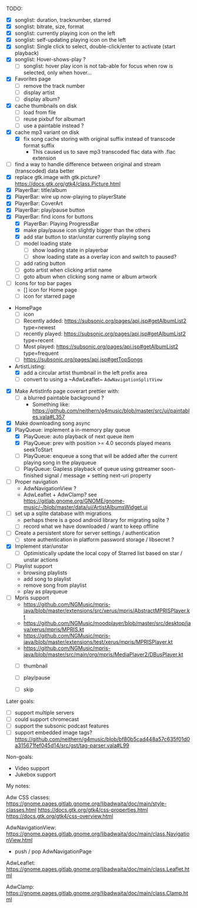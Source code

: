 
TODO:

- [X] songlist: duration, tracknumber, starred
- [X] songlist: bitrate, size, format
- [X] songlist: currently playing icon on the left
- [X] songlist: self-updating playing icon on the left
- [X] songlist: Single click to select, double-click/enter to activate (start playback)
- [X] songlist: Hover-shows-play ?
  - [ ] songlist: hover play icon is not tab-able for focus when row is selected, only when hover...
- [X] Favorites page
  - [ ] remove the track number 
  - [ ] display artist
  - [ ] display album?
- [X] cache thumbnails on disk
  - [ ] load from file
  - [ ] reuse pixbuf for albumart
  - [ ] use a paintable instead ?
- [X] cache mp3 variant on disk
  - [X] fix song cache storing with original suffix instead of transcode format suffix
    - This caused us to save mp3 transcoded flac data with .flac extension
- [ ] find a way to handle difference between original and stream (transcoded) data better
- [X] replace gtk.image with gtk.picture? https://docs.gtk.org/gtk4/class.Picture.html
- [X] PlayerBar: title/album
- [X] PlayerBar: wire up now-playing to playerState
- [X] PlayerBar: CoverArt
- [X] PlayerBar: play/pause button
- [X] PlayerBar: find icons for buttons
  - [X] PlayerBar: Playing ProgressBar
  - [X] make play/pause icon slightly bigger than the others
  - [X] add star button to star/unstar currently playing song
  - [ ] model loading state
    - [ ] show loading state in playerbar
    - [ ] show loading state as a overlay icon and switch to paused?
  - [ ] add rating button
  - [ ] goto artist when clicking artist name
  - [ ] goto album when clicking song name or album artwork
- [ ] Icons for top bar pages
    - [] icon for Home page
    - [ ] icon for starred page
- HomePage
  - [ ] icon
  - [ ] Recently added: https://subsonic.org/pages/api.jsp#getAlbumList2 type=newest
  - [ ] recently played: https://subsonic.org/pages/api.jsp#getAlbumList2 type=recent
  - [ ] Most played: https://subsonic.org/pages/api.jsp#getAlbumList2 type=frequent
  - [ ] https://subsonic.org/pages/api.jsp#getTopSongs
- ArtistListing:
  - [X] add a circular artist thumbnail in the left prefix area
  - [ ] convert to using a ~AdwLeaflet~ `AdwNavigationSplitView`
- [X] Make ArtistInfo page coverart prettier with:
  - [ ] a blurred paintable background ?
    - Something like: https://github.com/neithern/g4music/blob/master/src/ui/paintables.vala#L357
- [X] Make downloading song async
- [X] PlayQueue: implement a in-memory play queue
  - [X] PlayQueue: auto playback of next queue item
  - [X] PlayQueue: prev with position >= 4.0 seconds played means seekToStart
  - [ ] PlayQueue: enqueue a song that will be added after the current playing song in the playqueue
  - [ ] PlayQueue: Gapless playback of queue using gstreamer soon-finished signal / message + setting next-uri property
- [ ] Proper navigation
  - AdwNavigationView ?
  - AdwLeaflet + AdwClamp? see https://gitlab.gnome.org/GNOME/gnome-music/-/blob/master/data/ui/ArtistAlbumsWidget.ui
- [ ] set up a sqlite database with migrations
  - perhaps there is a good android library for migrating sqlite ?
  - [ ] record what we have downloaded / want to keep offline
- [ ] Create a persistent store for server settings / authentication
  - [ ] store authentication in platform password storage / libsecret ?
- [X] Implement star/unstar
  - [ ] Optimistically update the local copy of Starred list based on star / unstar actions
- [ ] Playlist support
  - browsing playlists
  - add song to playlist
  - remove song from playlist
  - play as playqueue
- [ ] Mpris support
    - https://github.com/NGMusic/mpris-java/blob/master/extensions/src/xerus/mpris/AbstractMPRISPlayer.kt
    - https://github.com/NGMusic/moodplayer/blob/master/src/desktop/java/xerus/mpris/MPRIS.kt
    - https://github.com/NGMusic/mpris-java/blob/master/extensions/test/xerus/mpris/MPRISPlayer.kt
    - https://github.com/NGMusic/mpris-java/blob/master/src/main/org/mpris/MediaPlayer2/DBusPlayer.kt
    - [ ] thumbnail
    - [ ] play/pause
    - [ ] skip


Later goals:
 - [ ] support multiple servers
 - [ ] could support chromecast
 - [ ] support the subsonic podcast features
 - [ ] support embedded image tags? https://github.com/neithern/g4music/blob/bf80b5cad448a57c635f01d0a315671fef045d14/src/gst/tag-parser.vala#L99

Non-goals:
 - Video support  
 - Jukebox support


My notes:

Adw CSS classes: https://gnome.pages.gitlab.gnome.org/libadwaita/doc/main/style-classes.html
https://docs.gtk.org/gtk4/css-properties.html
https://docs.gtk.org/gtk4/css-overview.html

AdwNavigationView:
https://gnome.pages.gitlab.gnome.org/libadwaita/doc/main/class.NavigationView.html
- push / pop AdwNavigationPage

AdwLeaflet:
https://gnome.pages.gitlab.gnome.org/libadwaita/doc/main/class.Leaflet.html

AdwClamp:
https://gnome.pages.gitlab.gnome.org/libadwaita/doc/main/class.Clamp.html
